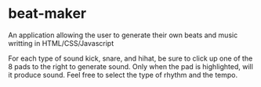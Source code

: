 # beat-maker
An application allowing the user to generate their own beats and music writting in HTML/CSS/Javascript

For each type of sound kick, snare, and hihat, be sure to click up one of the 8 pads to the right to generate sound.
Only when the pad is highlighted, will it produce sound.
Feel free to select the type of rhythm and the tempo.
